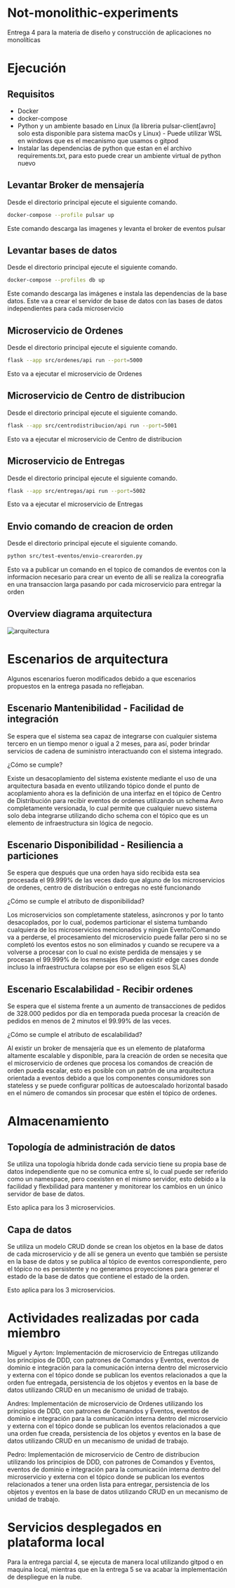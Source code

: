 # Not-monolithic-experiments
Entrega 4 para la materia de diseño y construcción de aplicaciones no monolíticas

# Ejecución

## Requisitos
- Docker
- docker-compose
- Python y un ambiente basado en Linux (la libreria pulsar-client[avro] solo esta disponible para sistema macOs y Linux) - Puede utilizar WSL en windows que es el mecanismo que usamos o gitpod
- Instalar las dependencias de python que estan en el archivo requirements.txt, para esto puede crear un ambiente virtual de python nuevo
## Levantar Broker de mensajería
Desde el directorio principal ejecute el siguiente comando.

```bash
docker-compose --profile pulsar up
```

Este comando descarga las imagenes y levanta el broker de eventos pulsar
## Levantar bases de datos
Desde el directorio principal ejecute el siguiente comando.

```bash
docker-compose --profiles db up
```

Este comando descarga las imágenes e instala las dependencias de la base datos.
Este va a crear el servidor de base de datos con las bases de datos independientes para cada microservicio

## Microservicio de Ordenes 
Desde el directorio principal ejecute el siguiente comando.
``` bash
flask --app src/ordenes/api run --port=5000
```

Esto va a ejecutar el microservicio de Ordenes
## Microservicio de Centro de distribucion
Desde el directorio principal ejecute el siguiente comando.
``` bash
flask --app src/centrodistribucion/api run --port=5001
```
Esto va a ejecutar el microservicio de Centro de distribucion
## Microservicio de Entregas 

Desde el directorio principal ejecute el siguiente comando.
``` bash
flask --app src/entregas/api run --port=5002
```
Esto va a ejecutar el microservicio de Entregas

## Envio comando de creacion de orden
Desde el directorio principal ejecute el siguiente comando.
``` bash
python src/test-eventos/envio-crearorden.py
```

Esto va a publicar un comando en el topico de comandos de eventos con la informacion necesario para crear un evento de alli se realiza la coreografia en una transaccion larga pasando por cada microservicio para entregar la orden

## Overview diagrama arquitectura

![arquitectura](docs/overview.png "Arquitectura")

# Escenarios de arquitectura
Algunos escenarios fueron modificados debido a que escenarios propuestos en la entrega pasada no reflejaban.


## Escenario Mantenibilidad - Facilidad de integración
Se espera que el sistema sea capaz de integrarse con cualquier sistema tercero en un tiempo menor o igual a 2 meses, para así, poder brindar servicios de cadena de 
suministro interactuando con el sistema integrado.

¿Cómo se cumple?

Existe un desacoplamiento del sistema existente mediante el uso de una arquitectura basada en evento utilizando tópico donde el punto de acoplamiento ahora es la definición de una interfaz en el tópico de Centro de Distribución para recibir eventos de ordenes utilizando un schema Avro completamente versionada, lo cual permite que cualquier nuevo sistema solo deba integrarse utilizando dicho schema con el tópico que es un elemento de infraestructura sin lógica de negocio.

## Escenario Disponibilidad - Resiliencia a particiones
Se espera que después que una orden haya sido recibida esta sea procesada el 99.999% de las veces dado que alguno de los microservicios de ordenes, centro de distribución o entregas no esté funcionando

¿Cómo se cumple el atributo de disponibilidad?

Los microservicios son completamente stateless, asíncronos y por lo tanto desacoplados, por lo cual, podemos particionar el sistema tumbando cualquiera de los microservicios mencionados y ningún Evento/Comando va a perderse, el procesamiento del microservicio puede fallar pero si no se completó los eventos estos no son eliminados y cuando se recupere va a volverse a procesar con lo cual no existe perdida de mensajes y se procesan el 99.999% de los mensajes (Pueden existir edge cases donde incluso la infraestructura colapse por eso se eligen esos SLA)

## Escenario Escalabilidad - Recibir ordenes
Se espera que el sistema frente a un aumento de transacciones de pedidos de 328.000 pedidos por día en temporada pueda procesar la creación de pedidos en menos de 2 minutos el 99.99% de las veces.

¿Cómo se cumple el atributo de escalabilidad?

Al existir un broker de mensajería que es un elemento de plataforma altamente escalable y disponible, para la creación de orden se necesita que el microservicio de ordenes que procesa los comandos de creación de orden pueda escalar, esto es posible con un patrón de una arquitectura orientada a eventos debido a que los componentes consumidores son stateless y se puede configurar políticas de autoescalado horizontal basado en el número de comandos sin procesar que estén el tópico de ordenes.



# Almacenamiento
## Topología de administración de datos
Se utiliza una topología híbrida donde cada servicio tiene su propia base de datos independiente que no se comunica entre sí, lo cual puede ser referido como un namespace, pero coexisten en el mismo servidor, esto debido a la facilidad y flexbilidad para mantener y monitorear los cambios en un único servidor de base de datos.

Esto aplica para los 3 microservicios.
## Capa de datos
Se utiliza un modelo CRUD donde se crean los objetos en la base de datos de cada microservicio y de allí se genera un evento que también se persiste en la base de datos y se publica al tópico de eventos correspondiente, pero el tópico no es persistente y no generamos proyecciones para generar el estado de la base de datos que contiene el estado de la orden.

Esto aplica para los 3 microservicios.

# Actividades realizadas por cada miembro
Miguel y Ayrton: Implementación de microservicio de Entregas utilizando los principios de DDD, con patrones de Comandos y Eventos, eventos de dominio e integración para la comunicación interna dentro del microservicio y externa con el tópico donde se publican los eventos relacionados a que la orden fue entregada, persistencia de los objetos y eventos en la base de datos utilizando CRUD en un mecanismo de unidad de trabajo.

Andres: Implementación de microservicio de Ordenes utilizando los principios de DDD, con patrones de Comandos y Eventos, eventos de dominio e integración para la comunicación interna dentro del microservicio y externa con el tópico donde se publican los eventos relacionados a que una orden fue creada, persistencia de los objetos y eventos en la base de datos utilizando CRUD en un mecanismo de unidad de trabajo.

Pedro: Implementación de microservicio de Centro de distribucion utilizando los principios de DDD, con patrones de Comandos y Eventos, eventos de dominio e integración para la comunicación interna dentro del microservicio y externa con el tópico donde se publican los eventos relacionados a tener una orden lista para entregar, persistencia de los objetos y eventos en la base de datos utilizando CRUD en un mecanismo de unidad de trabajo.

# Servicios desplegados en plataforma local
Para la entrega parcial 4, se ejecuta de manera local utilizando gitpod o en maquina local, mientras que en la entrega 5 se va acabar la implementación de despliegue en la nube.